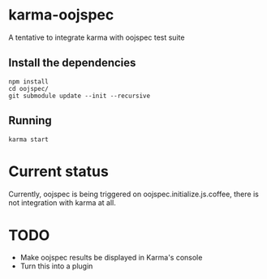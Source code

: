 # karma-oojspec
A tentative to integrate karma with oojspec test suite

## Install the dependencies

    npm install
    cd oojspec/
    git submodule update --init --recursive

## Running

    karma start

# Current status

Currently, oojspec is being triggered on oojspec.initialize.js.coffee, there is not integration with karma at all.

# TODO

* Make oojspec results be displayed in Karma's console
* Turn this into a plugin
